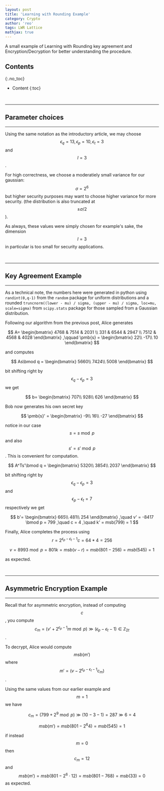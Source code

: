 ```yaml
---
layout: post
title: 'Learning with Rounding Example'
category: Crypto
author: 'reo'
tags: LWR Lattice
mathjax: true
---
```


A small example of Learning with Rounding key agreement and Encryption/Decryption
for better understanding the procedure.

## Contents
{:.no_toc}

* Content
{:toc}

<br>

***

## Parameter choices

***

Using the same notation as the introductory article, we may choose
$$\epsilon_q = 13, \epsilon_p = 10, \epsilon_t = 3$$ and $$l=3$$.

For high correctness, we choose a moderatiely small variance for our gaussian: $$\sigma = 2^6$$ but higher security purposes may want to choose
higher variance for more security. (the distribution is also truncated at $$\pm \sigma/2$$).

As always, these values were simply chosen for example's sake, the dimension $$l=3$$ in particular is too small
for security applications.

<br>

* * *

## Key Agreement Example

* * *

As a technical note, 
the numbers here were generated in python using `randint(0,q-1)` from the `random` package for uniform distributions and
a rounded `truncnorm((lower - mu) / sigma, (upper - mu) / sigma, loc=mu, scale=sigma)` from `scipy.stats` package
for those sampled from a Gaussian distribution.

Following our algorithm from the previous post, Alice generates

$$
A=
\begin{bmatrix}
4768 &
7514 &
2031 \\
331 &
6544 &
2947 \\
7512 &
4568 &
4028
\end{bmatrix}
,\qquad
\pmb{s} = 
\begin{bmatrix}
22\\
-17\\
10
\end{bmatrix}
$$

and computes

$$
As\bmod q =
\begin{bmatrix}
5660\\
7424\\
5008
\end{bmatrix}
$$

bit shifting right by $$\epsilon_q - \epsilon_p = 3$$ we get

$$
b=
\begin{bmatrix}
707\\
928\\
626
\end{bmatrix}
$$

Bob now generates his own secret key

$$
\pmb{s}' = 
\begin{bmatrix}
-9\\
16\\
-27
\end{bmatrix}
$$

notice in our case $$s = s\bmod p$$ and also $$s' = s'\bmod p$$. This is convenient for computation.

$$
A^Ts'\bmod q =
\begin{bmatrix}
5320\\
3854\\
2037
\end{bmatrix}
$$

bit shifting right by $$\epsilon_q - \epsilon_p = 3$$ and $$\epsilon_p - \epsilon_t = 7$$
respectively we get

$$
b'=
\begin{bmatrix}
665\\
481\\
254
\end{bmatrix}
,\quad
v' = -8417 \bmod p = 799
,\quad
c = 4
,\quad
k' = msb(799) = 1
$$

Finally, Alice completes the process using $$r = 2^{\epsilon_p - \epsilon_t - 1}c = 64 * 4 = 256$$

$$
v = 8993\bmod p = 801
k = msb(v - r) = msb(801 - 256) = msb(545) = 1
$$

as expected.

<br>

***

## Asymmetric Encryption Example

***

Recall that for asymmetric encryption, instead of computing $$c$$,
you compute $$c_m=(v' + 2^{\epsilon_p-1}m\bmod p)\gg (\epsilon_p - \epsilon_t - 1)\in\mathbb{Z}_{2t}$$.

To decrypt, Alice would compute $$msb(m')$$ where $$m' = (v - 2^{\epsilon_p - \epsilon_t - 1}c_m)$$.

Using the same values from our earlier example and $$m = 1$$ we have

$$c_m = (799 + 2^9\bmod p)\gg (10 - 3 - 1) = 287 \gg 6  = 4$$

$$msb(m') = msb(801 - 2^{6}4) = msb(545) = 1$$

if instead $$m=0$$ then $$c_m = 12$$ and $$msb(m') = msb(801 - 2^6\cdot12) = msb(801-768) = msb(33) = 0$$ as expected.

